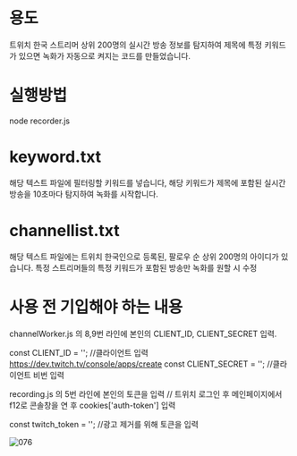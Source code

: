 # 용도
트위치 한국 스트리머 상위 200명의 실시간 방송 정보를 탐지하여 제목에 특정 키워드가 있으면 녹화가 자동으로 켜지는 코드를 만들었습니다.

# 실행방법

node recorder.js

# keyword.txt

해당 텍스트 파일에 필터링할 키워드를 넣습니다, 해당 키워드가 제목에 포함된 실시간 방송을 10초마다 탐지하여 녹화를 시작합니다.

# channellist.txt

해당 텍스트 파일에는 트위치 한국인으로 등록된, 팔로우 순 상위 200명의 아이디가 있습니다. 특정 스트리머들의 특정 키워드가 포함된 방송만 녹화를 원할 시 수정

# 사용 전 기입해야 하는 내용

channelWorker.js 의 8,9번 라인에 본인의 CLIENT_ID, CLIENT_SECRET 입력.

const CLIENT_ID = ''; //클라이언트 입력 https://dev.twitch.tv/console/apps/create
const CLIENT_SECRET = ''; //클라이언트 비번 입력

recording.js 의 5번 라인에 본인의 토큰을 입력  // 트위치 로그인 후 메인페이지에서 f12로 콘솔창을 연 후 cookies['auth-token'] 입력

const twitch_token = ''; //광고 제거를 위해 토큰을 입력


![076](https://user-images.githubusercontent.com/126817745/222532986-795deed4-0628-4a86-ab6a-6d56357a16e1.png)
